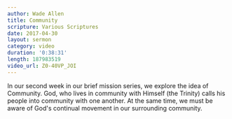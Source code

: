 ```yaml
---
author: Wade Allen
title: Community
scripture: Various Scriptures
date: 2017-04-30
layout: sermon
category: video
duration: '0:38:31' 
length: 187983519
video_url: Z0-40VP_JOI
---
```


In our second week in our brief mission series, we explore the idea of Community. God, who lives in community with Himself (the Trinity) calls his people into community with one another. At the same time, we must be aware of God's continual movement in our surrounding community.
